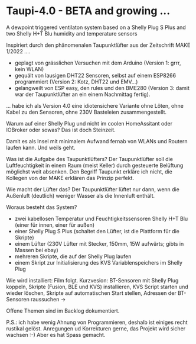 # Taupi-4.0 - BETA and growing ...
A dewpoint triggered ventilaton system based on a Shelly Plug S Plus and two Shelly H+T Blu humidity and temperature sensors 

Inspiriert durch den phänomenalen Taupunktlüfter aus der Zeitschrift MAKE 1/2022 ....
- geplagt von grässlichen Versuchen mit dem Arduino (Version 1: grrr, kein WLAN)
- gequält von lausigen DHT22 Sensoren, selbst auf einem ESP8266 programmiert (Version 2: Kotz, DHT22 und EMV...)
- gelangweilt von ESP easy, den rules und den BME280 (Version 3: damit war der Taupunktlüfter an ein einem Nachmittag fertig).
  
... habe ich als Version 4.0 eine idiotensichere Variante ohne Löten, ohne Kabel zu den Sensoren, ohne 230V Basteleien zusammengestellt.

Warum auf einer Shelly Plug und nicht im coolen HomeAssitant oder IOBroker oder sowas? Das ist doch Steinzeit.

  Damit es als Insel mit minimalem Aufwand fernab von WLANs und Routern laufen kann. 
  Und weils geht.

Was ist die Aufgabe des Taupunktlüfters? 
  Der Taupunktlüfter soll die Luftfeuchtigkeit in einem Raum (meist Keller) durch gesteuerte Belüftung möglichst weit absenken. 
  Den Begriff Taupunkt erkläre ich nicht, die Kollegen von der MAKE erklären das Prinzip perfekt.

Wie macht der Lüfter das? 
  Der Taupunktlüfter lüftet nur dann, wenn die Außenluft (deutlich) weniger Wasser als die Innenluft enthält.

Woraus besteht das System?
  - zwei kabellosen Temperatur und Feuchtigkeitssensoren Shelly H+T Blu (einer für innen, einer für außen)
  - einer Shelly Plug S Plus (schaltet den Lüfter, ist die Plattform für die Skripte)
  - einem Lüfter (230V Lüfter mit Stecker, 150mm, 15W aufwärts; gibts in Massen bei ebay)
  - mehreren Skripte, die  auf der Shelly Plug laufen
  - einem Skript zur Initialisierung des KVS Variablenspeichers im Shelly Plug

Wie wird installiert: Film folgt. 
Kurzvesion: BT-Sensoren mit Shelly Plug koppeln, Skripte (Fusion, BLE und KVS) installieren, KVS Script starten und wieder löschen, Skripte auf automatischen Start stellen, Adressen der BT-Sensoren raussuchen -> 

Offene Themen sind im Backlog dokumentiert.

P.S.: ich habe wenig Ahnung von Programmieren, deshalb ist einiges recht rustikal gelöst.
Anregungen ud Korrekturen gerne, das Projekt wird sicher wachsen :-)
Aber es hat Spass gemacht.
